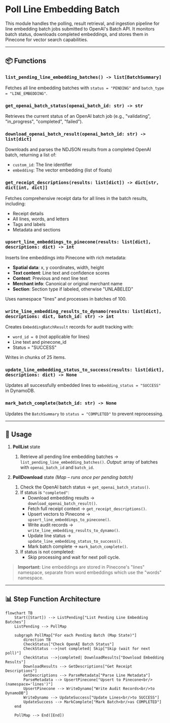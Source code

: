 # Poll Line Embedding Batch

This module handles the polling, result retrieval, and ingestion pipeline for line embedding batch jobs submitted to OpenAI's Batch API. It monitors batch status, downloads completed embeddings, and stores them in Pinecone for vector search capabilities.

---

## 📦 Functions

### `list_pending_line_embedding_batches() -> list[BatchSummary]`

Fetches all line embedding batches with `status = "PENDING"` and `batch_type = "LINE_EMBEDDING"`.

### `get_openai_batch_status(openai_batch_id: str) -> str`

Retrieves the current status of an OpenAI batch job (e.g., "validating", "in_progress", "completed", "failed").

### `download_openai_batch_result(openai_batch_id: str) -> list[dict]`

Downloads and parses the NDJSON results from a completed OpenAI batch, returning a list of:
- `custom_id`: The line identifier
- `embedding`: The vector embedding (list of floats)

### `get_receipt_descriptions(results: list[dict]) -> dict[str, dict[int, dict]]`

Fetches comprehensive receipt data for all lines in the batch results, including:
- Receipt details
- All lines, words, and letters
- Tags and labels
- Metadata and sections

### `upsert_line_embeddings_to_pinecone(results: list[dict], descriptions: dict) -> int`

Inserts line embeddings into Pinecone with rich metadata:
- **Spatial data**: x, y coordinates, width, height
- **Text content**: Line text and confidence scores
- **Context**: Previous and next line text
- **Merchant info**: Canonical or original merchant name
- **Section**: Section type if labeled, otherwise "UNLABELED"

Uses namespace "lines" and processes in batches of 100.

### `write_line_embedding_results_to_dynamo(results: list[dict], descriptions: dict, batch_id: str) -> int`

Creates `EmbeddingBatchResult` records for audit tracking with:
- `word_id = 0` (not applicable for lines)
- Line text and pinecone_id
- Status = "SUCCESS"

Writes in chunks of 25 items.

### `update_line_embedding_status_to_success(results: list[dict], descriptions: dict) -> None`

Updates all successfully embedded lines to `embedding_status = "SUCCESS"` in DynamoDB.

### `mark_batch_complete(batch_id: str) -> None`

Updates the `BatchSummary` to `status = "COMPLETED"` to prevent reprocessing.

---

## 🧠 Usage

1. **PollList** state

   1. Retrieve all pending line embedding batches →
      `list_pending_line_embedding_batches()`.
      _Output:_ array of batches with `openai_batch_id` and `batch_id`.

2. **PollDownload** state _(Map – runs once per pending batch)_

   1. Check the OpenAI batch status →
      `get_openai_batch_status()`.
   2. If status is `"completed"`:
      - Download embedding results →
        `download_openai_batch_result()`.
      - Fetch full receipt context →
        `get_receipt_descriptions()`.
      - Upsert vectors to Pinecone →
        `upsert_line_embeddings_to_pinecone()`.
      - Write audit records →
        `write_line_embedding_results_to_dynamo()`.
      - Update line status →
        `update_line_embedding_status_to_success()`.
      - Mark batch complete →
        `mark_batch_complete()`.
   3. If status is not completed:
      - Skip processing and wait for next poll cycle.

> **Important:** Line embeddings are stored in Pinecone's "lines" namespace,
> separate from word embeddings which use the "words" namespace.

---

## 📊 Step Function Architecture

```mermaid
flowchart TB
    Start([Start]) --> ListPending["List Pending Line Embedding Batches"]
    ListPending --> PollMap

    subgraph PollMap["For each Pending Batch (Map State)"]
        direction TB
        CheckStatus["Check OpenAI Batch Status"]
        CheckStatus -->|not completed| Skip["Skip (wait for next poll)"]
        CheckStatus -->|completed| DownloadResults["Download Embedding Results"]
        DownloadResults --> GetDescriptions["Get Receipt Descriptions"]
        GetDescriptions --> ParseMetadata["Parse Line Metadata"]
        ParseMetadata --> UpsertPinecone["Upsert to Pinecone<br/>(namespace='lines')"]
        UpsertPinecone --> WriteDynamo["Write Audit Records<br/>to DynamoDB"]
        WriteDynamo --> UpdateSuccess["Update Lines<br/>to SUCCESS"]
        UpdateSuccess --> MarkComplete["Mark Batch<br/>as COMPLETED"]
    end

    PollMap --> End([End])
```
